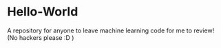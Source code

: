 # Hello-World
A repository for anyone to leave machine learning code for me to review! (No hackers please :D )
